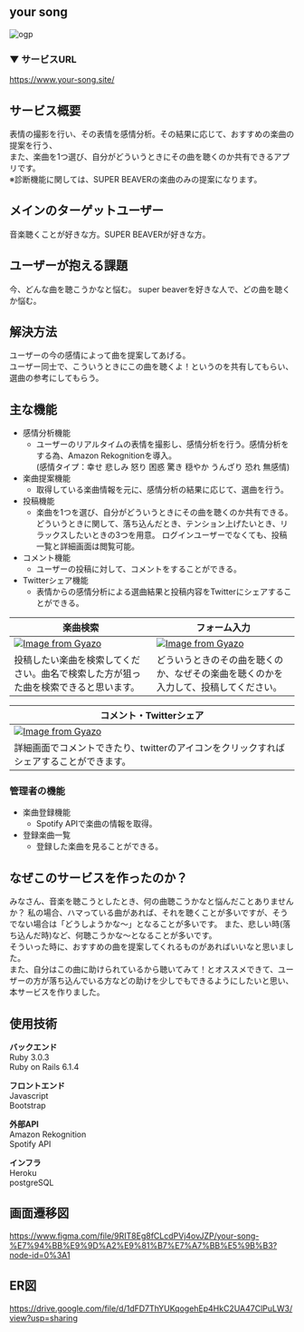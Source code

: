 ## your song
![ogp](https://user-images.githubusercontent.com/79961416/194931854-07d2f232-3c85-46ef-a5d9-3e16e06b8442.png)

### ▼ サービスURL
https://www.your-song.site/
  
## サービス概要

表情の撮影を行い、その表情を感情分析。その結果に応じて、おすすめの楽曲の提案を行う、  
また、楽曲を1つ選び、自分がどういうときにその曲を聴くのか共有できるアプリです。  
※診断機能に関しては、SUPER BEAVERの楽曲のみの提案になります。
  
## メインのターゲットユーザー

音楽聴くことが好きな方。SUPER BEAVERが好きな方。
  
## ユーザーが抱える課題

今、どんな曲を聴こうかなと悩む。
super beaverを好きな人で、どの曲を聴くか悩む。
  
## 解決方法

ユーザーの今の感情によって曲を提案してあげる。  
ユーザー同士で、こういうときにこの曲を聴くよ！というのを共有してもらい、選曲の参考にしてもらう。
  
## 主な機能

- 感情分析機能
  - ユーザーのリアルタイムの表情を撮影し、感情分析を行う。感情分析をする為、Amazon Rekognitionを導入。  
   (感情タイプ：幸せ 悲しみ 怒り 困惑 驚き 穏やか うんざり 恐れ 無感情)
- 楽曲提案機能
  - 取得している楽曲情報を元に、感情分析の結果に応じて、選曲を行う。
- 投稿機能
  - 楽曲を1つを選び、自分がどういうときにその曲を聴くのか共有できる。
    どういうときに関して、落ち込んだとき、テンション上げたいとき、リラックスしたいときの3つを用意。
    ログインユーザーでなくても、投稿一覧と詳細画面は閲覧可能。
- コメント機能
  - ユーザーの投稿に対して、コメントをすることができる。
- Twitterシェア機能
  - 表情からの感情分析による選曲結果と投稿内容をTwitterにシェアすることができる。

| 楽曲検索                                                               | フォーム入力                                           | 
| ---------------------------------------------------------------------- | ---------------------------------------------------- |
| [![Image from Gyazo](https://i.gyazo.com/60a2127014159a1adb3dbb166b880740.jpg)](https://gyazo.com/60a2127014159a1adb3dbb166b880740) | [![Image from Gyazo](https://i.gyazo.com/edeb1afc5659ba0cbe21275868b4310e.jpg)](https://gyazo.com/edeb1afc5659ba0cbe21275868b4310e) |
| 投稿したい楽曲を検索してください。曲名で検索した方が狙った曲を検索できると思います。 | どういうときのその曲を聴くのか、なぜその楽曲を聴くのかを入力して、投稿してください。 |

| コメント・Twitterシェア |
| --------------------- |
| [![Image from Gyazo](https://i.gyazo.com/9e2767400dd4003792ee0a6135e91b97.png)](https://gyazo.com/9e2767400dd4003792ee0a6135e91b97) |
| 詳細画面でコメントできたり、twitterのアイコンをクリックすればシェアすることができます。 |

### 管理者の機能

- 楽曲登録機能
  - Spotify APIで楽曲の情報を取得。
- 登録楽曲一覧
  - 登録した楽曲を見ることができる。
  
## なぜこのサービスを作ったのか？

みなさん、音楽を聴こうとしたとき、何の曲聴こうかなと悩んだことありませんか？
私の場合、ハマっている曲があれば、それを聴くことが多いですが、そうでない場合は「どうしようかな〜」となることが多いです。
また、悲しい時(落ち込んだ時)など、何聴こうかな〜となることが多いです。  
そういった時に、おすすめの曲を提案してくれるものがあればいいなと思いました。  
また、自分はこの曲に助けられているから聴いてみて！とオススメできて、ユーザーの方が落ち込んでいる方などの助けを少しでもできるようにしたいと思い、本サービスを作りました。
  
## 使用技術

**バックエンド**  
Ruby 3.0.3  
Ruby on Rails 6.1.4

**フロントエンド**  
Javascript  
Bootstrap

**外部API**  
Amazon Rekognition  
Spotify API

**インフラ**  
Heroku  
postgreSQL
  
## 画面遷移図
https://www.figma.com/file/9RIT8Eg8fCLcdPVj4ovJZP/your-song-%E7%94%BB%E9%9D%A2%E9%81%B7%E7%A7%BB%E5%9B%B3?node-id=0%3A1

## ER図
https://drive.google.com/file/d/1dFD7ThYUKqogehEp4HkC2UA47ClPuLW3/view?usp=sharing
